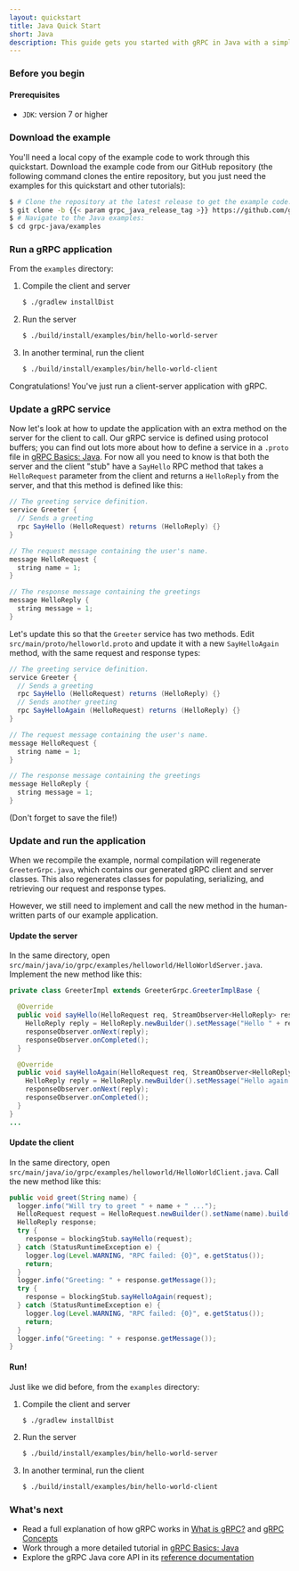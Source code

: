 ```yaml
---
layout: quickstart
title: Java Quick Start
short: Java
description: This guide gets you started with gRPC in Java with a simple working example.
---
```


<div id="toc"></div>

### Before you begin

#### Prerequisites

* `JDK`: version 7 or higher

### Download the example

You'll need a local copy of the example code to work through this quickstart.
Download the example code from our GitHub repository (the following command
clones the entire repository, but you just need the examples for this quickstart
and other tutorials):

```sh
$ # Clone the repository at the latest release to get the example code:
$ git clone -b {{< param grpc_java_release_tag >}} https://github.com/grpc/grpc-java
$ # Navigate to the Java examples:
$ cd grpc-java/examples
```

### Run a gRPC application

From the `examples` directory:

1. Compile the client and server

   ```sh
   $ ./gradlew installDist
   ```

2. Run the server

   ```sh
   $ ./build/install/examples/bin/hello-world-server
   ```

3. In another terminal, run the client

   ```sh
   $ ./build/install/examples/bin/hello-world-client
   ```

Congratulations! You've just run a client-server application with gRPC.

### Update a gRPC service

Now let's look at how to update the application with an extra method on the
server for the client to call. Our gRPC service is defined using protocol
buffers; you can find out lots more about how to define a service in a `.proto`
file in [gRPC Basics: Java](/docs/tutorials/basic/java/). For now all you need to know is that both the
server and the client "stub" have a `SayHello` RPC method that takes a
`HelloRequest` parameter from the client and returns a `HelloReply` from the
server, and that this method is defined like this:


```java
// The greeting service definition.
service Greeter {
  // Sends a greeting
  rpc SayHello (HelloRequest) returns (HelloReply) {}
}

// The request message containing the user's name.
message HelloRequest {
  string name = 1;
}

// The response message containing the greetings
message HelloReply {
  string message = 1;
}
```
Let's update this so that the `Greeter` service has two methods. Edit
`src/main/proto/helloworld.proto` and update it with a new `SayHelloAgain`
method, with the same request and response types:

```java
// The greeting service definition.
service Greeter {
  // Sends a greeting
  rpc SayHello (HelloRequest) returns (HelloReply) {}
  // Sends another greeting
  rpc SayHelloAgain (HelloRequest) returns (HelloReply) {}
}

// The request message containing the user's name.
message HelloRequest {
  string name = 1;
}

// The response message containing the greetings
message HelloReply {
  string message = 1;
}
```

(Don't forget to save the file!)

### Update and run the application

When we recompile the example, normal compilation will regenerate
`GreeterGrpc.java`, which contains our generated gRPC client and server classes.
This also regenerates classes for populating, serializing, and retrieving our
request and response types.

However, we still need to implement and call the new method in the human-written
parts of our example application.

#### Update the server

In the same directory, open
`src/main/java/io/grpc/examples/helloworld/HelloWorldServer.java`. Implement the
new method like this:

```java
private class GreeterImpl extends GreeterGrpc.GreeterImplBase {

  @Override
  public void sayHello(HelloRequest req, StreamObserver<HelloReply> responseObserver) {
    HelloReply reply = HelloReply.newBuilder().setMessage("Hello " + req.getName()).build();
    responseObserver.onNext(reply);
    responseObserver.onCompleted();
  }

  @Override
  public void sayHelloAgain(HelloRequest req, StreamObserver<HelloReply> responseObserver) {
    HelloReply reply = HelloReply.newBuilder().setMessage("Hello again " + req.getName()).build();
    responseObserver.onNext(reply);
    responseObserver.onCompleted();
  }
}
...
```

#### Update the client

In the same directory, open
`src/main/java/io/grpc/examples/helloworld/HelloWorldClient.java`. Call the new
method like this:

```java
public void greet(String name) {
  logger.info("Will try to greet " + name + " ...");
  HelloRequest request = HelloRequest.newBuilder().setName(name).build();
  HelloReply response;
  try {
    response = blockingStub.sayHello(request);
  } catch (StatusRuntimeException e) {
    logger.log(Level.WARNING, "RPC failed: {0}", e.getStatus());
    return;
  }
  logger.info("Greeting: " + response.getMessage());
  try {
    response = blockingStub.sayHelloAgain(request);
  } catch (StatusRuntimeException e) {
    logger.log(Level.WARNING, "RPC failed: {0}", e.getStatus());
    return;
  }
  logger.info("Greeting: " + response.getMessage());
}
```

#### Run!

Just like we did before, from the `examples` directory:

1. Compile the client and server

   ```sh
   $ ./gradlew installDist
   ```

2. Run the server

   ```sh
   $ ./build/install/examples/bin/hello-world-server
   ```

3. In another terminal, run the client

   ```sh
   $ ./build/install/examples/bin/hello-world-client
   ```

### What's next

- Read a full explanation of how gRPC works in [What is gRPC?](/docs/guides/)
  and [gRPC Concepts](/docs/guides/concepts/)
- Work through a more detailed tutorial in [gRPC Basics: Java](/docs/tutorials/basic/java/)
- Explore the gRPC Java core API in its [reference
  documentation](/grpc-java/javadoc/)

